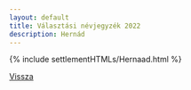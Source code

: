 ```yaml
---
layout: default
title: Választási névjegyzék 2022
description: Hernád
---
```


{% include settlementHTMLs/Hernaad.html %}

[Vissza](../)